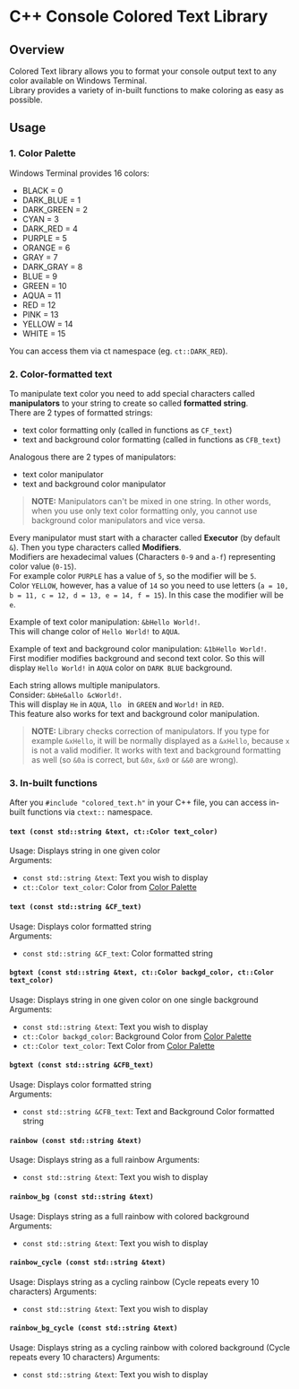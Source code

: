 # C++ Console Colored Text Library
## Overview
Colored Text library allows you to format your console output text to any color available on Windows Terminal.  
Library provides a variety of in-built functions to make coloring as easy as possible.
## Usage
### 1. Color Palette
Windows Terminal provides 16 colors:
- BLACK = 0
- DARK_BLUE = 1
- DARK_GREEN = 2
- CYAN = 3
- DARK_RED = 4
- PURPLE = 5
- ORANGE = 6
- GRAY = 7
- DARK_GRAY = 8
- BLUE = 9
- GREEN = 10
- AQUA = 11
- RED = 12
- PINK = 13
- YELLOW = 14
- WHITE = 15

You can access them via ct namespace (eg. `ct::DARK_RED`).
### 2. Color-formatted text
To manipulate text color you need to add special characters called **manipulators** to your string to create so called **formatted string**.  
There are 2 types of formatted strings:
- text color formatting only (called in functions as `CF_text`)
- text and background color formatting (called in functions as `CFB_text`)

Analogous there are 2 types of manipulators:
- text color manipulator
- text and background color manipulator

> **NOTE:** Manipulators can't be mixed in one string. In other words, when you use only text color formatting only, you cannot use background color manipulators and vice versa.

Every manipulator must start with a character called **Executor** (by default `&`). Then you type characters called **Modifiers**.  
Modifiers are hexadecimal values (Characters `0-9` and `a-f`) representing color value (`0-15`).  
For example color `PURPLE` has a value of `5`, so the modifier will be `5`.  
Color `YELLOW`, however, has a value of `14` so you need to use letters (`a = 10, b = 11, c = 12, d = 13, e = 14, f = 15`). In this case the modifier will be `e`.

Example of text color manipulation: `&bHello World!`.  
This will change color of `Hello World!` to `AQUA`.

Example of text and background color manipulation: `&1bHello World!`.  
First modifier modifies background and second text color. So this will display `Hello World!` in `AQUA` color on `DARK BLUE` background.

Each string allows multiple manipulators.  
Consider: `&bHe&allo &cWorld!`.  
This will display `He` in `AQUA`, `llo ` in `GREEN` and `World!` in `RED`.  
This feature also works for text and background color manipulation.

> **NOTE:** Library checks correction of manipulators. If you type for example `&xHello`, it will be normally displayed as a `&xHello`, because `x` is not a valid modifier. It works with text and background formatting as well (so `&0a` is correct, but `&0x`, `&x0` or `&&0` are wrong).

### 3. In-built functions
After you `#include "colored_text.h"` in your C++ file, you can access in-built functions via `ctext::` namespace.
#### `text (const std::string &text, ct::Color text_color)`
Usage: Displays string in one given color  
Arguments:
- `const std::string &text`: Text you wish to display
- `ct::Color text_color`: Color from [Color Palette](#1-color-palette)
#### `text (const std::string &CF_text)`
Usage: Displays color formatted string  
Arguments:
- `const std::string &CF_text`: Color formatted string
#### `bgtext (const std::string &text, ct::Color backgd_color, ct::Color text_color)`
Usage: Displays string in one given color on one single background 
Arguments:
- `const std::string &text`: Text you wish to display
- `ct::Color backgd_color`: Background Color from [Color Palette](#1-color-palette)
- `ct::Color text_color`: Text Color from [Color Palette](#1-color-palette)
#### `bgtext (const std::string &CFB_text)`
Usage: Displays color formatted string  
Arguments:
- `const std::string &CFB_text`: Text and Background Color formatted string
#### `rainbow (const std::string &text)`
Usage: Displays string as a full rainbow
Arguments:
- `const std::string &text`: Text you wish to display
#### `rainbow_bg (const std::string &text)`
Usage: Displays string as a full rainbow with colored background
Arguments:
- `const std::string &text`: Text you wish to display
#### `rainbow_cycle (const std::string &text)`
Usage: Displays string as a cycling rainbow (Cycle repeats every 10 characters)
Arguments:
- `const std::string &text`: Text you wish to display
#### `rainbow_bg_cycle (const std::string &text)`
Usage: Displays string as a cycling rainbow with colored background (Cycle repeats every 10 characters)
Arguments:
- `const std::string &text`: Text you wish to display
